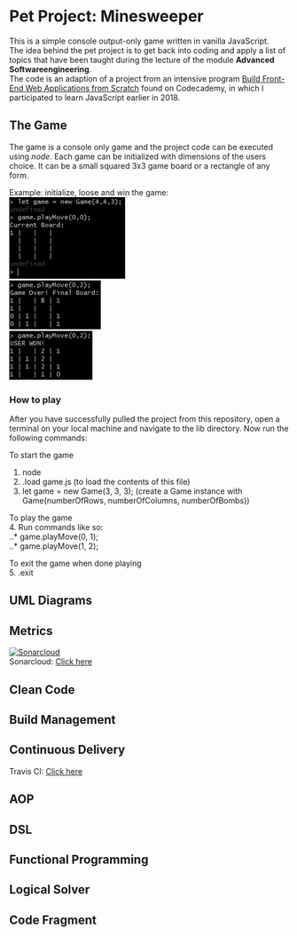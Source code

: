 # Pet Project: Minesweeper
This is a simple console output-only game written in vanilla JavaScript. <br />
The idea behind the pet project is to get back into coding and apply a list of topics that have been taught during the lecture of the module **Advanced Softwareengineering**. <br />
The code is an adaption of a project from an intensive program [Build Front-End Web Applications from Scratch](http://pro.codecademy.com/intensive/build-frontend-webapps-from-scratch/ "Codecademy Program Reference") found on Codecademy, in which I participated to learn JavaScript earlier in 2018.

## The Game
The game is a console only game and the project code can be executed using *node*.
Each game can be initialized with dimensions of the users choice. It can be a small squared 3x3 game board or a
rectangle of any form.

Example: initialize, loose and win the game:  <br />
![new game](images/newgame.png "New game initialized") <br />
![game lost](images/gameover.png "Game was lost") <br />
![game won](images/gamewon.png "Game was won")

### How to play
After you have successfully pulled the project from this repository, open a terminal on your local machine and navigate to the lib directory. Now run the following commands:

To start the game
1. node
2. .load game.js (to load the contents of this file)
3. let game = new Game(3, 3, 3); (create a Game instance with Game(numberOfRows, numberOfColumns, numberOfBombs))

To play the game <br />
4. Run commands like so: <br />
..* game.playMove(0, 1); <br />
..* game.playMove(1, 2);

To exit the game when done playing <br />
5. .exit

## UML Diagrams
## Metrics
[![Sonarcloud](https://sonarcloud.io/api/project_badges/measure?project=binsi_petproject-minesweeper&metric=alert_status)](https://sonarcloud.io/dashboard?id=binsi_petproject-minesweeper) <br />
Sonarcloud: [Click here](https://sonarcloud.io/dashboard?id=binsi_petproject-minesweeper "Go to Sonarcloud")
## Clean Code
## Build Management
## Continuous Delivery
Travis CI: [Click here](https://travis-ci.com/binsi/petproject-minesweeper "Go to Travis CI")
## AOP
## DSL
## Functional Programming
## Logical Solver
## Code Fragment
